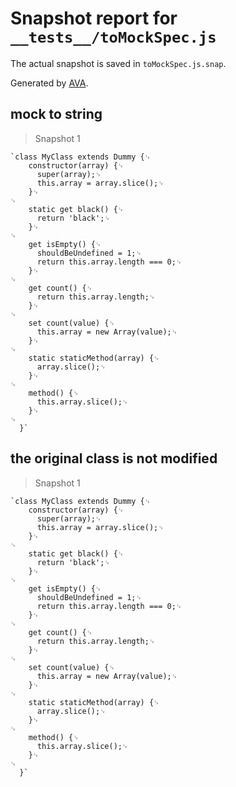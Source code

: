 # Snapshot report for `__tests__/toMockSpec.js`

The actual snapshot is saved in `toMockSpec.js.snap`.

Generated by [AVA](https://ava.li).

## mock to string

> Snapshot 1

    `class MyClass extends Dummy {␊
        constructor(array) {␊
          super(array);␊
          this.array = array.slice();␊
        }␊
    ␊
        static get black() {␊
          return 'black';␊
        }␊
    ␊
        get isEmpty() {␊
          shouldBeUndefined = 1;␊
          return this.array.length === 0;␊
        }␊
    ␊
        get count() {␊
          return this.array.length;␊
        }␊
    ␊
        set count(value) {␊
          this.array = new Array(value);␊
        }␊
    ␊
        static staticMethod(array) {␊
          array.slice();␊
        }␊
    ␊
        method() {␊
          this.array.slice();␊
        }␊
    ␊
      }`

## the original class is not modified

> Snapshot 1

    `class MyClass extends Dummy {␊
        constructor(array) {␊
          super(array);␊
          this.array = array.slice();␊
        }␊
    ␊
        static get black() {␊
          return 'black';␊
        }␊
    ␊
        get isEmpty() {␊
          shouldBeUndefined = 1;␊
          return this.array.length === 0;␊
        }␊
    ␊
        get count() {␊
          return this.array.length;␊
        }␊
    ␊
        set count(value) {␊
          this.array = new Array(value);␊
        }␊
    ␊
        static staticMethod(array) {␊
          array.slice();␊
        }␊
    ␊
        method() {␊
          this.array.slice();␊
        }␊
    ␊
      }`
